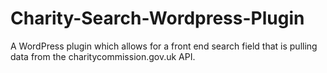 # Charity-Search-Wordpress-Plugin
A WordPress plugin which allows for a front end search field that is pulling data from the charitycommission.gov.uk API.
